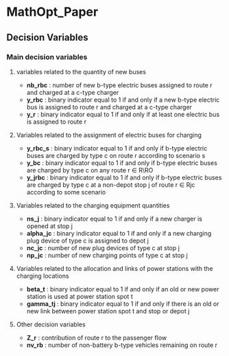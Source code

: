 # MathOpt_Paper

## Decision Variables

### Main decision variables

1) variables related to the quantity of new buses

    - **nb_rbc** : number of new b-type electric buses assigned to route r and charged at a c-type charger
    - **y_rbc** : binary indicator equal to 1 if and only if a new b-type electric bus is assigned to route r
        and charged at a c-type charger
    - **y_r** : binary indicator equal to 1 if and only if at least one electric bus is assigned to route r

2) Variables related to the assignment of electric buses for charging 

    - **y_rbc_s** : binary indicator equal to 1 if and only if b-type electric buses are charged by type c on
        route r according to scenario s
    - **y_bc** : binary indicator equal to 1 if and only if b-type electric buses are charged by type c on
        any route r ∈ R\RO
    - **y_jrbc** : binary indicator equal to 1 if and only if b-type electric buses are charged by type c at a
        non-depot stop j of route r ∈ Rjc according to some scenario

3)  Variables related to the charging equipment quantities

    - **ns_j** : binary indicator equal to 1 if and only if a new charger is opened at stop j
    - **alpha_jc** : binary indicator equal to 1 if and only if a new charging plug device of type c is assigned
        to depot j
    - **nc_jc** : number of new plug devices of type c at stop j
    - **np_jc** : number of new charging points of type c at stop j

4) Variables related to the allocation and links of power stations with the charging locations

    - **beta_t** : binary indicator equal to 1 if and only if an old or new power station is used at power
        station spot t
    - **gamma_tj** :  binary indicator equal to 1 if and only if there is an old or new link between power station
        spot t and stop or depot j

5) Other decision variables

    - **Z_r** : contribution of route r to the passenger flow
    - **nv_rb** : number of non-battery b-type vehicles remaining on route r